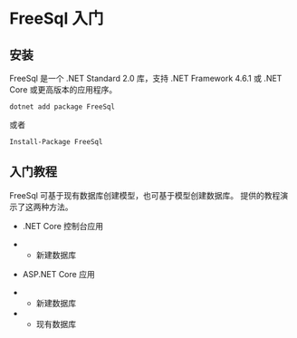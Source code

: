 # FreeSql 入门

## 安装

FreeSql 是一个 .NET Standard 2.0 库，支持 .NET Framework 4.6.1 或 .NET Core 或更高版本的应用程序。

```shell
dotnet add package FreeSql
```

或者

```shell
Install-Package FreeSql
```

## 入门教程

FreeSql 可基于现有数据库创建模型，也可基于模型创建数据库。 提供的教程演示了这两种方法。

* .NET Core 控制台应用

- * 新建数据库

* ASP.NET Core 应用

- * 新建数据库
- * 现有数据库
